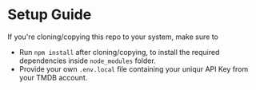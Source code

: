 # Setup Guide

If you're cloning/copying this repo to your system, make sure to 

- Run `npm install` after cloning/copying, to install the required dependencies inside `node_modules` folder.
- Provide your own `.env.local` file containing your uniqur API Key from your TMDB account.
